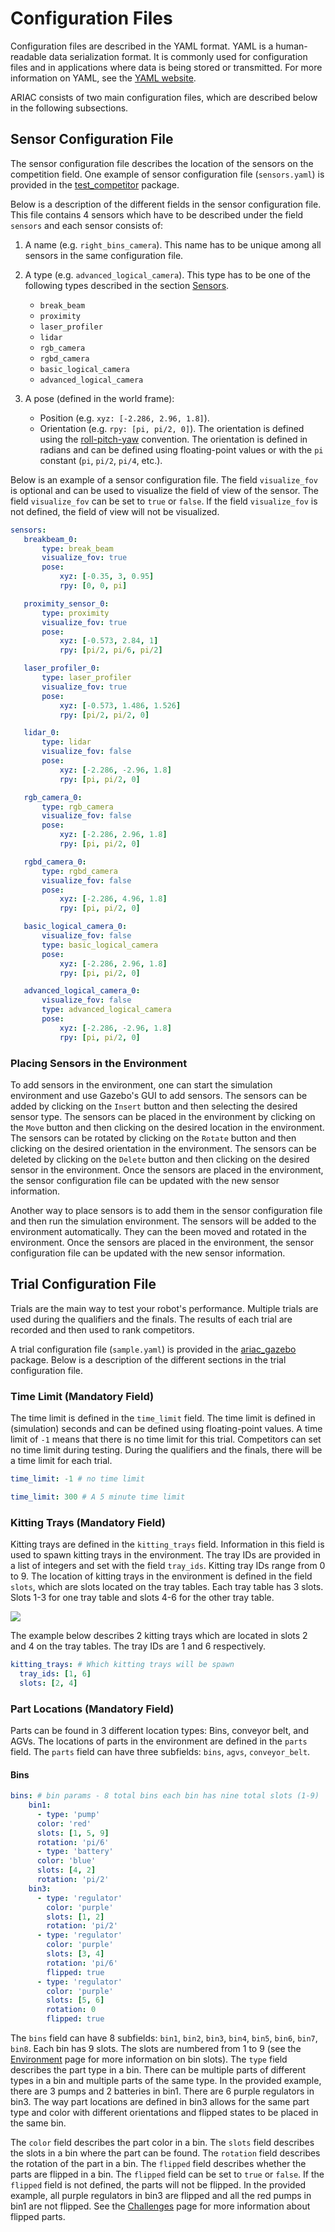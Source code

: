 # Configuration Files

Configuration files are described in the YAML format. YAML is a human-readable data serialization format. It is commonly used for configuration files and in applications where data is being stored or transmitted. For more information on YAML, see the [YAML website](http://yaml.org/).

ARIAC consists of two main configuration files, which are described below in the following subsections.

## Sensor Configuration File

The sensor configuration file describes the location of the sensors on the competition field. One example of sensor configuration file (`sensors.yaml`) is provided in the [test_competitor](https://github.com/usnistgov/ARIAC/tree/ariac2023/test_competitor/config) package.

Below is a description of the different fields in the sensor configuration file. This file contains 4 sensors which have to be described under the field `sensors` and each sensor consists of:

1. A name (e.g. `right_bins_camera`). This name has to be unique among all sensors in the same configuration file.
2. A type (e.g. `advanced_logical_camera`). This type has to be one of the following types described in the section [Sensors](sensors.md).

   * `break_beam`
   * `proximity`
   * `laser_profiler`
   * `lidar`
   * `rgb_camera`
   * `rgbd_camera`
   * `basic_logical_camera`
   * `advanced_logical_camera`
3. A pose (defined in the world frame):
    * Position (e.g. `xyz: [-2.286, 2.96, 1.8]`).
    * Orientation (e.g. `rpy: [pi, pi/2, 0]`). The orientation is defined using the [roll-pitch-yaw](https://en.wikipedia.org/wiki/Euler_angles) convention. The orientation is defined in radians and can be defined using floating-point values or with the `pi` constant (`pi`, `pi/2`, `pi/4`, etc.).

Below is an example of a sensor configuration file. The field `visualize_fov` is optional and can be used to visualize the field of view of the sensor. The field `visualize_fov` can be set to `true` or `false`. If the field `visualize_fov` is not defined, the field of view will not be visualized.

```yaml
sensors:
   breakbeam_0:
       type: break_beam
       visualize_fov: true
       pose:
           xyz: [-0.35, 3, 0.95]
           rpy: [0, 0, pi]

   proximity_sensor_0:
       type: proximity
       visualize_fov: true
       pose:
           xyz: [-0.573, 2.84, 1]
           rpy: [pi/2, pi/6, pi/2]

   laser_profiler_0:
       type: laser_profiler
       visualize_fov: true
       pose:
           xyz: [-0.573, 1.486, 1.526]
           rpy: [pi/2, pi/2, 0]

   lidar_0:
       type: lidar
       visualize_fov: false
       pose:
           xyz: [-2.286, -2.96, 1.8]
           rpy: [pi, pi/2, 0]

   rgb_camera_0:
       type: rgb_camera
       visualize_fov: false
       pose:
           xyz: [-2.286, 2.96, 1.8]
           rpy: [pi, pi/2, 0]

   rgbd_camera_0:
       type: rgbd_camera
       visualize_fov: false
       pose:
           xyz: [-2.286, 4.96, 1.8]
           rpy: [pi, pi/2, 0]

   basic_logical_camera_0:
       visualize_fov: false
       type: basic_logical_camera
       pose:
           xyz: [-2.286, 2.96, 1.8]
           rpy: [pi, pi/2, 0]

   advanced_logical_camera_0:
       visualize_fov: false
       type: advanced_logical_camera
       pose:
           xyz: [-2.286, -2.96, 1.8]
           rpy: [pi, pi/2, 0]
```

### Placing Sensors in the Environment

To add sensors in the environment, one can start the simulation environment and use Gazebo's GUI to add sensors. The sensors can be added by clicking on the `Insert` button and then selecting the desired sensor type. The sensors can be placed in the environment by clicking on the `Move` button and then clicking on the desired location in the environment. The sensors can be rotated by clicking on the `Rotate` button and then clicking on the desired orientation in the environment.  The sensors can be deleted by clicking on the `Delete` button and then clicking on the desired sensor in the environment. Once the sensors are placed in the environment, the sensor configuration file can be updated with the new sensor information.

Another way to place sensors is to add them in the sensor configuration file and then run the simulation environment. The sensors will be added to the environment automatically. They can the been moved and rotated in the environment. Once the sensors are placed in the environment, the sensor configuration file can be updated with the new sensor information.

## Trial Configuration File

Trials are the main way to test your robot's performance. Multiple trials are used during the qualifiers and the finals. The results of each trial are recorded and then used to rank competitors.

A trial configuration file (`sample.yaml`) is provided in the [ariac_gazebo](https://github.com/usnistgov/ARIAC/tree/ariac2023/ariac_gazebo/config/trials) package. Below is a description of the different sections in the trial configuration file. 

### Time Limit (Mandatory Field)

The time limit is defined in the `time_limit` field. The time limit is defined in (simulation) seconds and can be defined using floating-point values. A time limit of `-1` means that there is no time limit for this trial. Competitors can set no time limit during testing. During the qualifiers and the finals, there will be a time limit for each trial.

```yaml
time_limit: -1 # no time limit
```

```yaml
time_limit: 300 # A 5 minute time limit
```

### Kitting Trays (Mandatory Field)

Kitting trays are defined in the `kitting_trays` field. Information in this field is used to spawn kitting trays in the environment. The tray IDs are provided in a list of integers and set with the field `tray_ids`. Kitting tray IDs range from 0 to 9. The location of kitting trays in the environment is defined in the field `slots`, which are slots located on the tray tables. Each tray table has 3 slots. Slots 1-3 for one tray table and slots 4-6 for the other tray table.


![](../images/TableSlots.jpeg)

The example below describes 2 kitting trays which are located in slots 2 and 4 on the tray tables. The tray IDs are 1 and 6 respectively.

```yaml
kitting_trays: # Which kitting trays will be spawn
  tray_ids: [1, 6] 
  slots: [2, 4]
```

### Part Locations (Mandatory Field)

Parts can be found in 3 different location types: Bins, conveyor belt, and AGVs. The locations of parts in the environment are defined in the `parts` field. The `parts` field can have three subfields: `bins`, `agvs`, `conveyor_belt`.

#### Bins

```yaml
bins: # bin params - 8 total bins each bin has nine total slots (1-9)
    bin1: 
      - type: 'pump'
      color: 'red'
      slots: [1, 5, 9]
      rotation: 'pi/6'
      - type: 'battery'
      color: 'blue'
      slots: [4, 2]
      rotation: 'pi/2'
    bin3:
      - type: 'regulator'
        color: 'purple'
        slots: [1, 2]
        rotation: 'pi/2'
      - type: 'regulator'
        color: 'purple'
        slots: [3, 4]
        rotation: 'pi/6'
        flipped: true
      - type: 'regulator'
        color: 'purple'
        slots: [5, 6]
        rotation: 0
        flipped: true
```

The `bins` field can have 8 subfields: `bin1`, `bin2`, `bin3`, `bin4`, `bin5`, `bin6`, `bin7`, `bin8`. Each bin has 9 slots. The slots are numbered from 1 to 9 (see the [Environment](environment.md) page for more information on bin slots). The `type` field describes the part type in a bin. There can be multiple parts of different types in a bin and multiple parts of the same type. In the provided example, there are 3 pumps and 2 batteries in bin1. There are 6 purple regulators in bin3. The way part locations are defined in bin3 allows for the same part type and color with different orientations and flipped states to be placed in the same bin.

The `color` field describes the part color in a bin. The `slots` field describes the slots in a bin where the part can be found. The `rotation` field describes the rotation of the part in a bin. The `flipped` field describes whether the parts are flipped in a bin. The `flipped` field can be set to `true` or `false`. If the `flipped` field is not defined, the parts will not be flipped. In the provided example, all purple regulators in bin3 are flipped and all the red pumps in bin1 are not flipped. See the [Challenges](challenges.md) page for more information about flipped parts.
